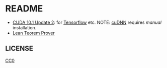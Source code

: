 # README

- [CUDA 10.1 Update 2](https://developer.nvidia.com/cuda-10.1-download-archive-update2): for [Tensorflow](https://github.com/tensorflow/tensorflow) etc. NOTE: [cuDNN](https://developer.nvidia.com/cudnn) requires *manual* installation.
- [Lean Teorem Prover](https://leanprover.github.io)

## LICENSE

[CC0](https://creativecommons.org/publicdomain/zero/1.0/)
